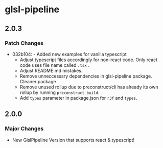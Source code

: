 # glsl-pipeline

## 2.0.3

### Patch Changes

- 032b104: - Added new examples for vanilla typescript
  - Adjust typescript files accordingly for non-react code. Only react code uses file name called `.tsx` .
  - Adjust README.md mistakes.
  - Remove unneccessary dependencies in glsl-pipeline package. Cleaner package
  - Remove unused rollup due to preconstruct/cli has already its own rollup by running `preconstruct build`.
  - Add `types` parameter in package.json for `r3f` and `types`.

## 2.0.0

### Major Changes

- New GlslPipeline Version that supports react & typescript!
